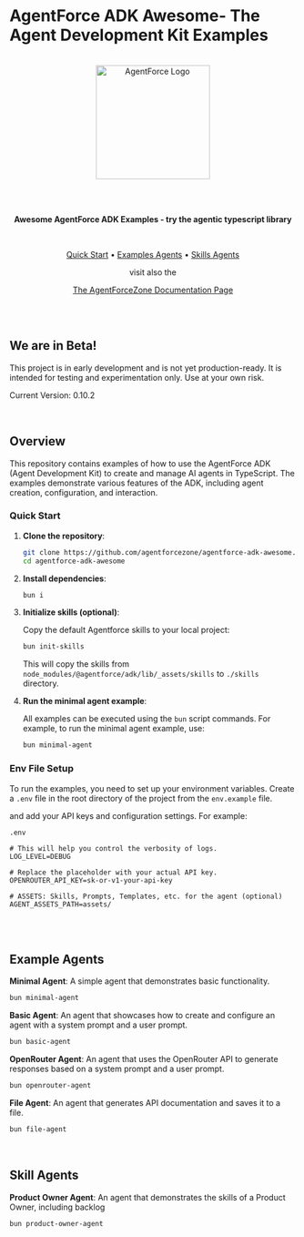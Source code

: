 # AgentForce ADK Awesome-  The Agent Development Kit Examples

<br/>

<div align="center">
  <img src="https://avatars.githubusercontent.com/u/212582904?s=200" alt="AgentForce Logo" width="200" height="200">
  
  <br/> <br/>

  <p><strong>Awesome AgentForce ADK Examples - try the agentic typescript library</strong></p>

  <br/>

  <p>
    <a href="#quick-start">Quick Start</a> •
    <a href="#example-agents">Examples Agents</a> •
    <a href="#skill-agents">Skills Agents</a> 
  </p>
  <p> visit also the </p>
  <p> 
  <a href="https://docs.agentforce.zone">The AgentForceZone Documentation Page </a>
  </p>
</div>

<br/>

<br/>

## We are in Beta!

This project is in early development and is not yet production-ready. It is intended for testing and experimentation only. Use at your own risk. 

Current Version: 0.10.2

<br/>

## Overview

This repository contains examples of how to use the AgentForce ADK (Agent Development Kit) to create and manage AI agents in TypeScript. The examples demonstrate various features of the ADK, including agent creation, configuration, and interaction.

### Quick Start

1. **Clone the repository**:

    ```bash
    git clone https://github.com/agentforcezone/agentforce-adk-awesome.git
    cd agentforce-adk-awesome
    ```

2. **Install dependencies**:

    ```bash
    bun i
    ```      

3. **Initialize skills (optional)**:

    Copy the default Agentforce skills to your local project:

    ```bash
    bun init-skills
    ```

    This will copy the skills from `node_modules/@agentforce/adk/lib/_assets/skills` to `./skills` directory.

4. **Run the minimal agent example**:
   
    All examples can be executed using the `bun` script commands. For example, to run the minimal agent example, use:

    ```bash
    bun minimal-agent
    ```

### Env File Setup

To run the examples, you need to set up your environment variables. Create a `.env` file in the root directory of the project from the `env.example` file.

and add your API keys and configuration settings. For example:

```env
.env

# This will help you control the verbosity of logs.
LOG_LEVEL=DEBUG

# Replace the placeholder with your actual API key.
OPENROUTER_API_KEY=sk-or-v1-your-api-key

# ASSETS: Skills, Prompts, Templates, etc. for the agent (optional)
AGENT_ASSETS_PATH=assets/
``` 

<br/>
<br/>

## Example Agents

**Minimal Agent**: A simple agent that demonstrates basic functionality.
```bash
bun minimal-agent
```

**Basic Agent**: An agent that showcases how to create and configure an agent with a system prompt and a user prompt.
```bash
bun basic-agent
```  

**OpenRouter Agent**: An agent that uses the OpenRouter API to generate responses based on a system prompt and a user prompt.
```bash
bun openrouter-agent
```

**File Agent**: An agent that generates API documentation and saves it to a file.
```bash
bun file-agent
```

<br/>

## Skill Agents

**Product Owner Agent**: An agent that demonstrates the skills of a Product Owner, including backlog
```bash
bun product-owner-agent
```
